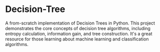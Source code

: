 # Decision-Tree
A from-scratch implementation of Decision Trees in Python. This project demonstrates the core concepts of decision tree algorithms, including entropy calculation, information gain, and tree construction. It's a great resource for those learning about machine learning and classification algorithms.
